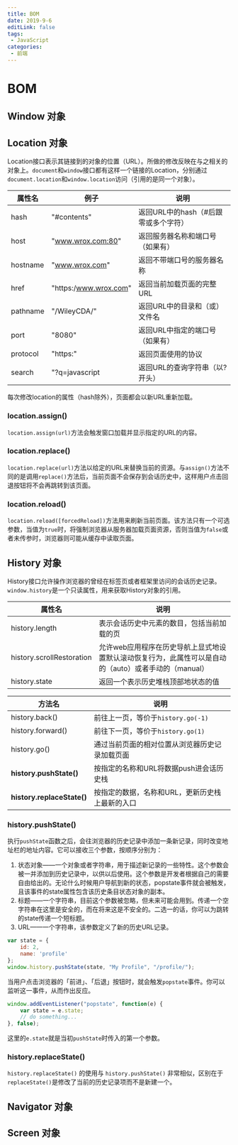 ```yaml
---
title: BOM
date: 2019-9-6
editLink: false
tags:
 - JavaScript
categories:
 - 前端
---
```


# BOM

## Window 对象

## Location 对象

Location接口表示其链接到的对象的位置（URL）。所做的修改反映在与之相关的对象上。`document`和`window`接口都有这样一个链接的Location，分别通过`document.location`和`window.location`访问（引用的是同一个对象）。

| 属性名   | 例子                  | 说明                                 |
| -------- | --------------------- | ------------------------------------ |
| hash     | "#contents"           | 返回URL中的hash（#后跟零或多个字符） |
| host     | "www.wrox.com:80"     | 返回服务器名称和端口号（如果有）     |
| hostname | "www.wrox.com"        | 返回不带端口号的服务器名称           |
| href     | "https:/www.wrox.com" | 返回当前加载页面的完整URL            |
| pathname | "/WileyCDA/"          | 返回URL中的目录和（或）文件名        |
| port     | "8080"                | 返回URL中指定的端口号（如果有）      |
| protocol | "https:"              | 返回页面使用的协议                   |
| search   | "?q=javascript        | 返回URL的查询字符串（以?开头）       |

每次修改location的属性（hash除外），页面都会以新URL重新加载。

### location.assign()

`location.assign(url)`方法会触发窗口加载并显示指定的URL的内容。

### location.replace()

`location.replace(url)`方法以给定的URL来替换当前的资源。与`assign()`方法不同的是调用`replace()`方法后，当前页面不会保存到会话历史中，这样用户点击回退按钮将不会再跳转到该页面。

### location.reload()

`location.reload([forcedReload])`方法用来刷新当前页面。该方法只有一个可选参数，当值为`true`时，将强制浏览器从服务器加载页面资源，否则当值为`false`或者未传参时，浏览器则可能从缓存中读取页面。

## History 对象

History接口允许操作浏览器的曾经在标签页或者框架里访问的会话历史记录。`window.history`是一个只读属性，用来获取History对象的引用。

| 属性名                    | 说明                                                                                                  |
| ------------------------- | ----------------------------------------------------------------------------------------------------- |
| history.length            | 表示会话历史中元素的数目，包括当前加载的页                                                            |
| history.scrollRestoration | 允许web应用程序在历史导航上显式地设置默认滚动恢复行为，此属性可以是自动的（auto）或者手动的（manual） |
| history.state             | 返回一个表示历史堆栈顶部地状态的值                                                                    |

| 方法名                     | 说明                                            |
| -------------------------- | ----------------------------------------------- |
| history.back()             | 前往上一页，等价于`history.go(-1)`              |
| history.forward()          | 前往下一页，等价于`history.go(1)`               |
| history.go()               | 通过当前页面的相对位置从浏览器历史记录加载页面  |
| **history.pushState()**    | 按指定的名称和URL将数据push进会话历史栈         |
| **history.replaceState()** | 按指定的数据，名称和URL，更新历史栈上最新的入口 |

### history.pushState()

执行`pushState`函数之后，会往浏览器的历史记录中添加一条新记录，同时改变地址栏的地址内容。它可以接收三个参数，按顺序分别为：

1. 状态对象——一个对象或者字符串，用于描述新记录的一些特性。这个参数会被一并添加到历史记录中，以供以后使用。这个参数是开发者根据自己的需要自由给出的。无论什么时候用户导航到新的状态，popstate事件就会被触发，且该事件的state属性包含该历史条目状态对象的副本。
2. 标题——一个字符串，目前这个参数被忽略，但未来可能会用到。传递一个空字符串在这里是安全的，而在将来这是不安全的。二选一的话，你可以为跳转的state传递一个短标题。
3. URL——一个字符串，该参数定义了新的历史URL记录。

```javascript
var state = {
	id: 2,
	name: 'profile'
};
window.history.pushState(state, "My Profile", "/profile/");
```

当用户点击浏览器的「前进」、「后退」按钮时，就会触发`popstate`事件。你可以监听这一事件，从而作出反应。

```javascript
window.addEventListener("popstate", function(e) {
	var state = e.state;
	// do something...
}, false);
```

这里的`e.state`就是当初`pushState`时传入的第一个参数。

### history.replaceState()

`history.replaceState()` 的使用与 `history.pushState()` 非常相似，区别在于 `replaceState()`是修改了当前的历史记录项而不是新建一个。

## Navigator 对象

## Screen 对象
